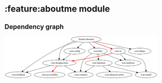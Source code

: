 # :feature:aboutme module
## Dependency graph
![Dependency graph](../../docs/images/graphs/dep_graph_feature_aboutme.svg)
